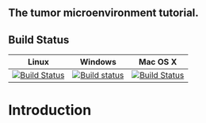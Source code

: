 ## The tumor microenvironment tutorial.

Build Status
------------

|Linux   |Windows |Mac OS X |
|:------:|:------:|:-------:|
|[![Build Status](https://travis-ci.org/evolvedmicrobe/tmetutorial.svg?branch=master)](https://travis-ci.org/evolvedmicrobe/tmetutorial) | [![Build status](https://ci.appveyor.com/api/projects/status/uvhsg0xc2jyuxc5x/branch/master?svg=true)](https://ci.appveyor.com/project/nigel-delaney/tmetutorial/branch/master) | [![Build Status](https://travis-ci.org/evolvedmicrobe/tmetutorial.svg?branch=master)](https://travis-ci.org/evolvedmicrobe/tmetutorial)|


# Introduction

